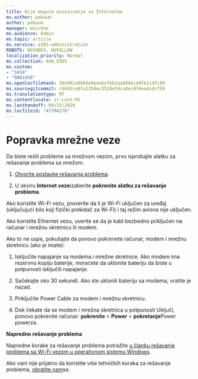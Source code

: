 ```yaml
---
title: Nije moguće povezivanje sa Internetom
ms.author: pebaum
author: pebaum
manager: mnirkhe
ms.audience: Admin
ms.topic: article
ms.service: o365-administration
ROBOTS: NOINDEX, NOFOLLOW
localization_priority: Normal
ms.collection: Adm_O365
ms.custom:
- "3434"
- "9001438"
ms.openlocfilehash: 50e901a0bb6e6b4abefbb3aa8946c40fb11dfc99
ms.sourcegitcommit: c6692ce0fa1358ec3529e59ca0ecdfdea4cdc759
ms.translationtype: MT
ms.contentlocale: sr-Latn-RS
ms.lasthandoff: 09/15/2020
ms.locfileid: "47794276"
---
```

# <a name="fix-network-connection"></a>Popravka mrežne veze

Da biste rešili probleme sa mrežnom vezom, prvo isprobajte alatku za rešavanje problema sa mrežom. 

1. [Otvorite postavke rešavanja problema](ms-settings:troubleshoot).

2. U okviru **Internet veze**izaberite **pokrenite alatku za rešavanje problema**.

Ako koristite Wi-Fi vezu, proverite da li je Wi-Fi uključen za uređaj (uključujući bilo koji fizički prekidač za Wi-Fi) i taj režim aviona nije uključen.

Ako koristite Ethernet vezu, uverite se da je kabl bezbedno priključen na računar i mrežnu skretnicu ili modem.

Ako to ne uspe, pokušajte da ponovo pokrenete računar, modem i mrežnu skretnicu (ako je imate):

1. Isključite napajanje sa modema i mrežne skretnice. Ako modem ima rezervnu kopiju baterije, moraćete da uklonite bateriju da biste u potpunosti isključili napajanje.

2. Sačekajte oko 30 sekundi. Ako ste uklonili bateriju sa modema, vratite je nazad.

3. Priključite Power Cable za modem i mrežnu skretnicu.

4. Dok čekate da se modem i mrežna skretnica u potpunosti Uključi, ponovo pokrenite računar: **pokrenite**  >  **Power**  >  **pokretanje**Power powerza.

**Napredno rešavanje problema**

Napredne korake za rešavanje problema potražite [u članku rešavanje problema sa Wi-Fi vezom u operativnom sistemu Windows](https://support.microsoft.com/help/10741?ocid=SMC10741%2F). 

Ako vam nije prijatno da koristite više tehničkih koraka za rešavanje problema, [obratite nam](https://support.microsoft.com/contactus)se.
